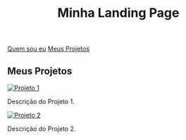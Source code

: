 <!DOCTYPE html>
<html lang="pt-br">
<head>
  <!-- meta tags, title e estilos -->
</head>
<body>
  <header>
    <h1>Minha Landing Page</h1>
  </header>
  
  <nav>
    <a href="#about">Quem sou eu</a>
    <a href="#projects">Meus Projetos</a>
  </nav>

  <section id="about">
    <div class="container">
      <!-- Conteúdo da seção "Quem sou eu" -->
    </div>
  </section>

  <section id="projects">
    <div class="container">
      <h2>Meus Projetos</h2>
      <!-- Carrossel de projetos -->
      <div class="swiper-container">
        <div class="swiper-wrapper">
          <!-- Projetos -->
          <div class="swiper-slide">
            <a href="link_para_projeto1">
              <img src="caminho/para/imagem1.jpg" alt="Projeto 1">
            </a>
            <p>Descrição do Projeto 1.</p>
          </div>
          <div class="swiper-slide">
            <a href="link_para_projeto2">
              <img src="caminho/para/imagem2.jpg" alt="Projeto 2">
            </a>
            <p>Descrição do Projeto 2.</p>
          </div>
          <!-- Adicione mais projetos conforme necessário -->
        </div>
        <!-- Navegação do carrossel -->
        <div class="swiper-pagination"></div>
      </div>
    </div>
  </section>

  <!-- Adicione o link para o arquivo do Swiper.js -->
  <script src="https://unpkg.com/swiper/swiper-bundle.min.js"></script>

  <!-- Seu código JavaScript para inicializar o Swiper -->
  <script>
    const swiper = new Swiper('.swiper-container', {
      slidesPerView: 'auto',
      spaceBetween: 20,
      pagination: {
        el: '.swiper-pagination',
      },
    });
  </script>
</body>
</html>


